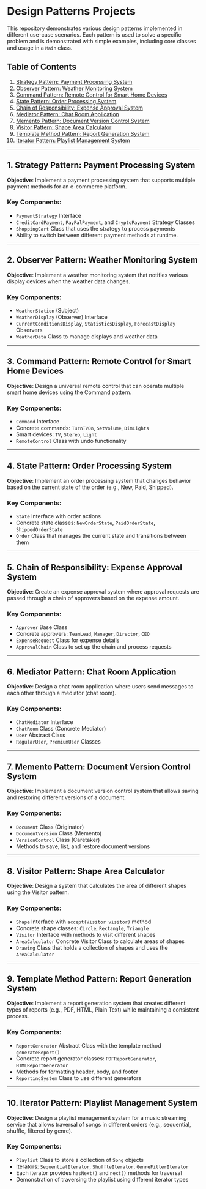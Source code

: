# Design Patterns Projects

This repository demonstrates various design patterns implemented in different use-case scenarios. Each pattern is used to solve a specific problem and is demonstrated with simple examples, including core classes and usage in a `Main` class.

## Table of Contents

1. [Strategy Pattern: Payment Processing System](#1-strategy-pattern-payment-processing-system)
2. [Observer Pattern: Weather Monitoring System](#2-observer-pattern-weather-monitoring-system)
3. [Command Pattern: Remote Control for Smart Home Devices](#3-command-pattern-remote-control-for-smart-home-devices)
4. [State Pattern: Order Processing System](#4-state-pattern-order-processing-system)
5. [Chain of Responsibility: Expense Approval System](#5-chain-of-responsibility-expense-approval-system)
6. [Mediator Pattern: Chat Room Application](#6-mediator-pattern-chat-room-application)
7. [Memento Pattern: Document Version Control System](#7-memento-pattern-document-version-control-system)
8. [Visitor Pattern: Shape Area Calculator](#8-visitor-pattern-shape-area-calculator)
9. [Template Method Pattern: Report Generation System](#9-template-method-pattern-report-generation-system)
10. [Iterator Pattern: Playlist Management System](#10-iterator-pattern-playlist-management-system)

---

## 1. Strategy Pattern: Payment Processing System

**Objective**: Implement a payment processing system that supports multiple payment methods for an e-commerce platform.

### Key Components:
- `PaymentStrategy` Interface
- `CreditCardPayment`, `PayPalPayment`, and `CryptoPayment` Strategy Classes
- `ShoppingCart` Class that uses the strategy to process payments
- Ability to switch between different payment methods at runtime.

---

## 2. Observer Pattern: Weather Monitoring System

**Objective**: Implement a weather monitoring system that notifies various display devices when the weather data changes.

### Key Components:
- `WeatherStation` (Subject)
- `WeatherDisplay` (Observer) Interface
- `CurrentConditionsDisplay`, `StatisticsDisplay`, `ForecastDisplay` Observers
- `WeatherData` Class to manage displays and weather data

---

## 3. Command Pattern: Remote Control for Smart Home Devices

**Objective**: Design a universal remote control that can operate multiple smart home devices using the Command pattern.

### Key Components:
- `Command` Interface
- Concrete commands: `TurnTVOn`, `SetVolume`, `DimLights`
- Smart devices: `TV`, `Stereo`, `Light`
- `RemoteControl` Class with undo functionality

---

## 4. State Pattern: Order Processing System

**Objective**: Implement an order processing system that changes behavior based on the current state of the order (e.g., New, Paid, Shipped).

### Key Components:
- `State` Interface with order actions
- Concrete state classes: `NewOrderState`, `PaidOrderState`, `ShippedOrderState`
- `Order` Class that manages the current state and transitions between them

---

## 5. Chain of Responsibility: Expense Approval System

**Objective**: Create an expense approval system where approval requests are passed through a chain of approvers based on the expense amount.

### Key Components:
- `Approver` Base Class
- Concrete approvers: `TeamLead`, `Manager`, `Director`, `CEO`
- `ExpenseRequest` Class for expense details
- `ApprovalChain` Class to set up the chain and process requests

---

## 6. Mediator Pattern: Chat Room Application

**Objective**: Design a chat room application where users send messages to each other through a mediator (chat room).

### Key Components:
- `ChatMediator` Interface
- `ChatRoom` Class (Concrete Mediator)
- `User` Abstract Class
- `RegularUser`, `PremiumUser` Classes

---

## 7. Memento Pattern: Document Version Control System

**Objective**: Implement a document version control system that allows saving and restoring different versions of a document.

### Key Components:
- `Document` Class (Originator)
- `DocumentVersion` Class (Memento)
- `VersionControl` Class (Caretaker)
- Methods to save, list, and restore document versions

---

## 8. Visitor Pattern: Shape Area Calculator

**Objective**: Design a system that calculates the area of different shapes using the Visitor pattern.

### Key Components:
- `Shape` Interface with `accept(Visitor visitor)` method
- Concrete shape classes: `Circle`, `Rectangle`, `Triangle`
- `Visitor` Interface with methods to visit different shapes
- `AreaCalculator` Concrete Visitor Class to calculate areas of shapes
- `Drawing` Class that holds a collection of shapes and uses the `AreaCalculator`

---

## 9. Template Method Pattern: Report Generation System

**Objective**: Implement a report generation system that creates different types of reports (e.g., PDF, HTML, Plain Text) while maintaining a consistent process.

### Key Components:
- `ReportGenerator` Abstract Class with the template method `generateReport()`
- Concrete report generator classes: `PDFReportGenerator`, `HTMLReportGenerator`
- Methods for formatting header, body, and footer
- `ReportingSystem` Class to use different generators

---

## 10. Iterator Pattern: Playlist Management System

**Objective**: Design a playlist management system for a music streaming service that allows traversal of songs in different orders (e.g., sequential, shuffle, filtered by genre).

### Key Components:
- `Playlist` Class to store a collection of `Song` objects
- Iterators: `SequentialIterator`, `ShuffleIterator`, `GenreFilterIterator`
- Each iterator provides `hasNext()` and `next()` methods for traversal
- Demonstration of traversing the playlist using different iterator types
